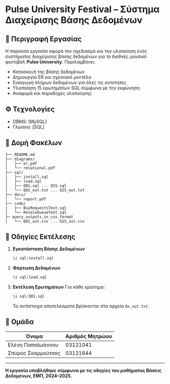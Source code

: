 # Pulse University Festival – Σύστημα Διαχείρισης Βάσης Δεδομένων

## 📝 Περιγραφή Εργασίας

Η παρούσα εργασία αφορά τον σχεδιασμό και την υλοποίηση ενός συστήματος διαχείρισης βάσης δεδομένων για το διεθνές μουσικό φεστιβάλ **Pulse University**. Περιλαμβάνει:

- Κατασκευή της βάσης δεδομένων 
- Δημιουργία ER και σχεσιακό μοντέλο
- Εισαγωγή πλήρων δεδομένων για όλες τις οντότητες
- Υλοποίηση 15 ερωτημάτων SQL σύμφωνα με την εκφώνηση
- Αναφορά και παραδοχές υλοποίησης

## ⚙️ Τεχνολογίες

- DBMS: [MySQL]
- Γλώσσα: [SQL]

## 📂 Δομή Φακέλων

```
├── README.md
├── diagrams/
│   ├── er.pdf
│   └── relational.pdf
├── sql/
│   ├── install.sql
│   ├── load.sql
│   ├── Q01.sql ... Q15.sql
│   └── Q01_out.txt ... Q15_out.txt
├── docs/
│   └── report.pdf
├── code/       
│   ├── BuyRequestsTest.sql     
│   └── ResaleQueueTest.sql
├─ query_outputs_in_csv_format
│   └── Q01_out.csv ... Q15_out.csv
```

## 🚀 Οδηγίες Εκτέλεσης

1. **Εγκατάσταση Βάσης Δεδομένων**
   ```sql
   \i sql/install.sql
   ```

2. **Φόρτωση Δεδομένων**
   ```sql
   \i sql/load.sql
   ```

3. **Εκτέλεση Ερωτημάτων**
   Για κάθε ερώτημα:
   ```sql
   \i sql/Q01.sql
   ```

   Τα αντίστοιχα αποτελέσματα βρίσκονται στα αρχεία `Qx_out.txt`.



## 👥 Ομάδα

| Όνομα               | Αριθμός Μητρώου |
|---------------------|-----------------|
| Ελένη Παπαϊωάννου   | 03121041        |
| Σπύρος Σκαρμούτσος  | 03121644        |


---

**Η εργασία υποβλήθηκε σύμφωνα με τις οδηγίες του μαθήματος Βάσεις Δεδομένων, ΕΜΠ, 2024–2025.**
